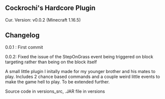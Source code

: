 ## Cockrochi's Hardcore Plugin

<h>Cur. Version: v0.0.2 (Minecraft 1.16.5)</h>

## Changelog

0.0.1 : First commit 


0.0.2: Fixed the issue of the StepOnGrass event being triggered on block targeting rather than being on the block itself



<p> A small little plugin I initally made for my younger brother and his mates to play. Includes 2 chance based commands and a couple weird little events to make the game hell to play. To be extended further. </p>

<p> Source code in versions_src, .JAR file in versions </p>
